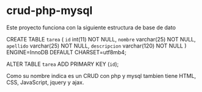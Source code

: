 # crud-php-mysql

Este proyecto funciona con la siguiente estructura de base de dato

CREATE TABLE `tarea` (
  `id` int(11) NOT NULL,
  `nombre` varchar(25) NOT NULL,
  `apellido` varchar(25) NOT NULL,
  `descripcion` varchar(120) NOT NULL
) ENGINE=InnoDB DEFAULT CHARSET=utf8mb4;

ALTER TABLE `tarea`
  ADD PRIMARY KEY (`id`);


Como su nombre indica es un CRUD con php y mysql tambien tiene HTML, CSS, JavaScript, jquery y ajax.
